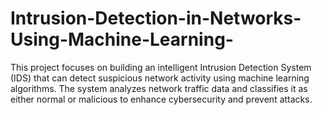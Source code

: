 # Intrusion-Detection-in-Networks-Using-Machine-Learning-
This project focuses on building an intelligent Intrusion Detection System (IDS) that can detect suspicious network activity using machine learning algorithms. The system analyzes network traffic data and classifies it as either normal or malicious to enhance cybersecurity and prevent attacks.

